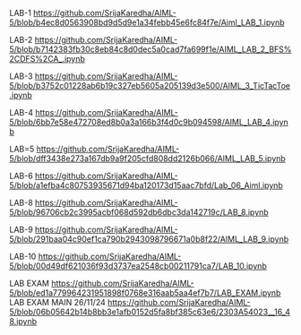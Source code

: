 LAB-1 https://github.com/SrijaKaredha/AIML-5/blob/b4ec8d0563908bd9d5d9e1a34febb45e6fc84f7e/Aiml_LAB_1.ipynb

LAB-2 https://github.com/SrijaKaredha/AIML-5/blob/b7142383fb30c8eb84c8d0dec5a0cad7fa699f1e/AIML_LAB_2_BFS%2CDFS%2CA_.ipynb

LAB-3 https://github.com/SrijaKaredha/AIML-5/blob/b3752c01228ab6b19c327eb5605a205139d3e500/AIML_3_TicTacToe.ipynb

LAB-4 https://github.com/SrijaKaredha/AIML-5/blob/6bb7e58e472708ed8b0a3a166b3f4d0c9b094598/AIML_LAB_4.ipynb

LAB=5 https://github.com/SrijaKaredha/AIML-5/blob/dff3438e273a167db9a9f205cfd808dd2126b066/AIML_LAB_5.ipynb

LAB-6 https://github.com/SrijaKaredha/AIML-5/blob/a1efba4c80753935671d94ba120173d15aac7bfd/Lab_06_Aiml.ipynb

LAB-8 https://github.com/SrijaKaredha/AIML-5/blob/96706cb2c3995acbf068d592db6dbc3da142719c/LAB_8.ipynb

LAB-9 https://github.com/SrijaKaredha/AIML-5/blob/291baa04c90ef1ca790b2943098796671a0b8f22/AIML_LAB_9.ipynb

LAB-10 https://github.com/SrijaKaredha/AIML-5/blob/00d49df621036f93d3737ea2548cb00211791ca7/LAB_10.ipynb

LAB EXAM https://github.com/SrijaKaredha/AIML-5/blob/ed1a779964231951898f0768e316aab5aa4ef7b7/LAB_EXAM.ipynb
LAB EXAM MAIN 26/11/24 https://github.com/SrijaKaredha/AIML-5/blob/06b05642b14b8bb3e1afb0152d5fa8bf385c63e6/2303A54023__16_48.ipynb
